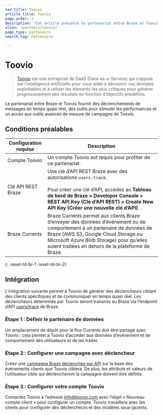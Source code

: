 ```yaml
---
nav_title: Toovio
article_title: Toovio
page_order: 1
description: "Cet article présente le partenariat entre Braze et Toovio, une entreprise de DaaS (Data-as-a-Service) qui vous aide à découvrir vos données exploitables et à utiliser les éléments les plus importants pour générer progressivement des résultats en fonction d’objectifs prédéfinis."
alias: /partners/toovio/
page_type: partenaire
search_tag: Partenaire

---
```


# Toovio

> [Toovio](https://toovio.com/) est une entreprise de DaaS (Data-as-a-Service) qui s’appuie sur l’intelligence artificielle pour vous aider à découvrir vos données exploitables et à utiliser les éléments les plus critiques pour générer progressivement des résultats en fonction d’objectifs prédéfinis.

Le partenariat entre Braze et Toovio fournit des déclenchements de messages en temps quasi réel, des outils pour stimuler les performances et un accès aux outils avancés de mesure de campagne de Toovio.

## Conditions préalables

| Configuration requise | Description |
| ----------- | ----------- |
| Compte Toovio | Un compte Toovio est requis pour profiter de ce partenariat. |
| Clé API REST Braze | Une clé d’API REST Braze avec des autorisations `users.track`. <br><br> Pour créer une clé d’API, accédez au **Tableau de bord de Braze > Developer Console > REST API Key (Clé d’API REST) > Create New API Key (Créer une nouvelle clé d’API)**. .|
| Braze Currents | Braze Currents permet aux clients Braze d’envoyer des données d’événement ou de comportement à un partenaire de données de Braze (AWS S3, Google Cloud Storage ou Microsoft Azure Blob Storage) pour qu’elles soient traitées en dehors de la plateforme de Braze. |
{: .reset-td-br-1 .reset-td-br-2}

## Intégration

L’intégration suivante permet à Toovio de générer des déclencheurs ciblant des clients spécifiques et de communiquer en temps quasi réel. Les déclencheurs déterminés par Toovio seront transmis au Braze via l’endpoint d’API [users/track][3] de Braze.

### Étape 1 : Définir le partenaire de données

Un emplacement de dépôt pour le flux Currents doit être partagé avec Toovio ; cela permet à Toovio d’accéder aux données d’événement et de comportement des utilisateurs et de les traiter.

### Étape 2 : Configurer une campagne avec déclencheur

Créez une [campagne Braze déclenchée par API][4] sur la base des événements clients que Toovio ciblera. De plus, les attributs et valeurs de l’utilisateur cible qui déclencheront la campagne doivent être définis.

### Étape 3 : Configurer votre compte Toovio

Contactez Toovio à l’adresse [info@toovio.com](mailto:info@toovio.com?subject=New%20Customer%20Request) avec l’objet « Nouveau compte client » pour configurer un compte. Toovio travaillera avec les clients pour configurer des déclencheurs et des modèles sous-jacents.

[1]: {{site.baseurl}}/user_guide/data_and_analytics/braze_currents/
[2]: {{site.baseurl}}/api/api_key/
[3]: {{site.baseurl}}/api/endpoints/user_data/post_user_track/
[4]: {{site.baseurl}}/api/endpoints/messaging/send_messages/post_send_triggered_campaigns/
